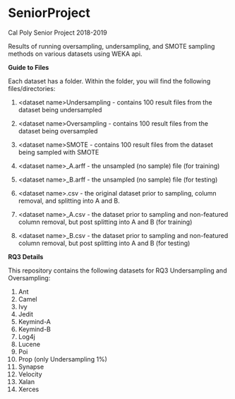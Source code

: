 # SeniorProject
Cal Poly Senior Project 2018-2019

Results of running oversampling, undersampling, and SMOTE sampling methods on various datasets using WEKA api.

**Guide to Files**

Each dataset has a folder. Within the folder, you will find the following files/directories:

  1. &lt;dataset name&gt;Undersampling - contains 100 result files from the dataset being undersampled
  
  2. &lt;dataset name&gt;Oversampling - contains 100 result files from the dataset being oversampled
  
  3. &lt;dataset name&gt;SMOTE - contains 100 result files from the dataset being sampled with SMOTE
  
  4. &lt;dataset name&gt;&#95;A.arff - the unsampled (no sample) file (for training)
  
  5. &lt;dataset name&gt;&#95;B.arff - the unsampled (no sample) file (for testing)
  
  6. &lt;dataset name&gt;.csv - the original dataset prior to sampling, column removal, and splitting into A and B.  
  
  7. &lt;dataset name&gt;&#95;A.csv - the dataset prior to sampling and non-featured column removal, but post splitting into A and B (for training)
  
  8. &lt;dataset name&gt;&#95;B.csv - the dataset prior to sampling and non-featured column removal, but post splitting into A and B (for testing)

**RQ3 Details**

This repository contains the following datasets for RQ3 Undersampling and Oversampling:
1. Ant 
2. Camel 
3. Ivy
4. Jedit
5. Keymind-A
6. Keymind-B
7. Log4j
8. Lucene
9. Poi
10. Prop (only Undersampling 1%)
11. Synapse
12. Velocity
13. Xalan
14. Xerces
